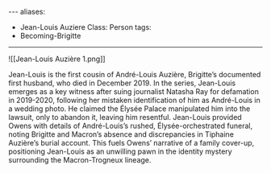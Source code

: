 [](Andre-Louis%20Auziere.md)[](Andre-Louis%20Auziere.md)[](Andre-Louis%20Auziere.md)---
aliases:
  - Jean-Louis Auziere
Class: Person
tags:
  - Becoming-Brigitte
---
![[Jean-Louis Auzière 1.png]]

Jean-Louis is the first cousin of André-Louis Auzière, Brigitte’s documented first husband, who died in December 2019. In the series, Jean-Louis emerges as a key witness after suing journalist Natasha Ray for defamation in 2019-2020, following her mistaken identification of him as André-Louis in a wedding photo. He claimed the Élysée Palace manipulated him into the lawsuit, only to abandon it, leaving him resentful. Jean-Louis provided Owens with details of André-Louis’s rushed, Élysée-orchestrated funeral, noting Brigitte and Macron’s absence and discrepancies in Tiphaine Auzière’s burial account. This fuels Owens’ narrative of a family cover-up, positioning Jean-Louis as an unwilling pawn in the identity mystery surrounding the Macron-Trogneux lineage.